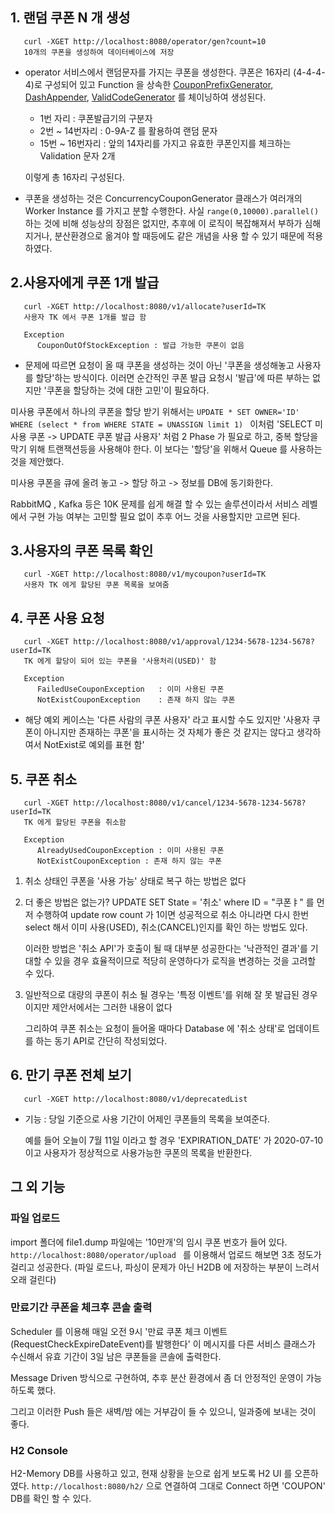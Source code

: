 ## 1. 랜덤 쿠폰 N 개 생성
```
   curl -XGET http://localhost:8080/operator/gen?count=10
   10개의 쿠폰을 생성하여 데이터베이스에 저장 
```
   * operator 서비스에서 랜덤문자를 가지는 쿠폰을 생성한다. 
   쿠폰은 16자리 (4-4-4-4)로 구성되어 있고 Function 을 상속한 
   [CouponPrefixGenerator](src/main/java/com/bistros/pay/coupon/operator/application/supported/CouponPrefixGenerator.java), 
   [DashAppender](src/main/java/com/bistros/pay/coupon/operator/application/supported/DashAppender.java), 
   [ValidCodeGenerator](src/main/java/com/bistros/pay/coupon/operator/application/supported/ValidCodeGenerator.java) 를 체이닝하여 생성된다.

      - 1번 자리 : 쿠폰발급기의 구분자
      - 2번 ~ 14번자리 : 0-9A-Z 를 활용하여 랜덤 문자
      - 15번 ~ 16번자리 : 앞의 14자리를 가지고 유효한 쿠폰인지를 체크하는 Validation 문자 2개

      이렇게 총 16자리 구성된다.
   

   * 쿠폰을 생성하는 것은 ConcurrencyCouponGenerator 클래스가 여러개의 Worker Instance 를 가지고 분할 수행한다. 사실 `range(0,10000).parallel()` 하는 것에 비해 성능상의 장점은 없지만, 추후에 이 로직이 복잡해져서 부하가 심해지거나, 분산환경으로 옮겨야 할 때등에도 같은 개념을 사용 할 수 있기 때문에 적용하였다.
      

## 2.사용자에게 쿠폰 1개 발급 
```
   curl -XGET http://localhost:8080/v1/allocate?userId=TK
   사용자 TK 에서 쿠폰 1개를 발급 함

   Exception
      CouponOutOfStockException : 발급 가능한 쿠폰이 없음
```

  * 문제에 따르면 요청이 올 때 쿠폰을 생성하는 것이 아닌 '쿠폰을 생성해놓고 사용자를 할당'하는 방식이다. 이러면 순간적인 쿠폰 발급 요청시 '발급'에 따른 부하는 없지만 '쿠폰을 할당하는 것에 대한 고민'이 필요하다.

  미사용 쿠폰에서 하나의 쿠폰을 할당 받기 위해서는 `UPDATE * SET OWNER='ID' WHERE (select * from WHERE STATE = UNASSIGN limit 1) `
   이처럼 'SELECT 미사용 쿠폰 -> UPDATE 쿠폰 발급 사용자' 처럼 2 Phase 가 필요로 하고, 중복 할당을 막기 위해 트랜잭션등을 사용해야 한다.  이 보다는 '할당'을 위해서 Queue 를 사용하는 것을 제안했다.

  미사용 쿠폰을 큐에 올려 놓고 -> 할당 하고 -> 정보를 DB에 동기화한다.

  RabbitMQ , Kafka 등은 10K 문제를 쉽게 해결 할 수 있는 솔루션이라서 서비스 레벨에서 구현 가능 여부는 고민할 필요 없이 추후 어느 것을 사용할지만 고르면 된다.

## 3.사용자의 쿠폰 목록 확인 
```
   curl -XGET http://localhost:8080/v1/mycoupon?userId=TK
   사용자 TK 에게 할당된 쿠폰 목록을 보여줌
```
   

## 4. 쿠폰 사용 요청
```
   curl -XGET http://localhost:8080/v1/approval/1234-5678-1234-5678?userId=TK
   TK 에게 할당이 되어 있는 쿠폰을 '사용처리(USED)' 함

   Exception
      FailedUseCouponException   : 이미 사용된 쿠폰
      NotExistCouponException    : 존재 하지 않는 쿠폰
```
  * 해당 예외 케이스는 '다른 사람의 쿠폰 사용자' 라고 표시할 수도 있지만 '사용자 쿠폰이 아니지만 존재하는 쿠폰'을 표시하는 것 자체가 좋은 것 같지는 않다고 생각하여서 NotExist로 예외를 표현 함'

## 5. 쿠폰 취소
```
   curl -XGET http://localhost:8080/v1/cancel/1234-5678-1234-5678?userId=TK
   TK 에게 할당된 쿠폰을 취소함

   Exception
      AlreadyUsedCouponException : 이미 사용된 쿠폰
      NotExistCouponException : 존재 하지 않는 쿠폰 
```
   
1. 취소 상태인 쿠폰을 '사용 가능' 상태로 복구 하는 방법은 없다

1. 더 좋은 방법은 없는가? 
   UPDATE SET State = '취소' where ID = "쿠폰ㅑ" 를 먼저 수행하여 update row count 가 1이면 성공적으로 취소
   아니라면 다시 한번 select 해서 이미 사용(USED), 취소(CANCEL)인지를 확인 하는 방법도 있다.
   
   이러한 방법은 '취소 API'가 호출이 될 때 대부분 성공한다는 '낙관적인 결과'를 기대할 수 있을 경우 효율적이므로 
   적당히 운영하다가 로직을 변경하는 것을 고려할 수 있다.
   
1. 일반적으로 대량의 쿠폰이 취소 될 경우는 '특정 이벤트'를 위해 잘 못 발급된 경우이지만 제안서에서는 그러한 내용이 없다
   
   그리하여 쿠폰 취소는 요청이 들어올 때마다 Database 에 '취소 상태'로 업데이트를 하는 동기 API로 간단히 작성되었다.
     

## 6. 만기 쿠폰 전체 보기
   ```
      curl -XGET http://localhost:8080/v1/deprecatedList

   ```

   * 기능  : 당일 기준으로 사용 기간이 어제인 쿠폰들의 목록을 보여준다. 

      예를 들어 오늘이 7월 11일 이라고 할 경우 'EXPIRATION_DATE' 가 2020-07-10 이고 사용자가 정상적으로 사용가능한 쿠폰의 목록을 반환한다.

## 그 외 기능

### 파일 업로드
   import 폴더에 file1.dump 파일에는 '10만개'의 임시 쿠폰 번호가 들어 있다.
   `http://localhost:8080/operator/upload ` 를 이용해서 업로드 해보면 3초 정도가 걸리고 성공한다.
   (파일 로드나, 파싱이 문제가 아닌 H2DB 에 저장하는 부분이 느려서 오래 걸린다)
### 만료기간 쿠폰을 체크후 콘솔 출력
   Scheduler 를 이용해 매일 오전 9시 '만료 쿠폰 체크 이벤트(RequestCheckExpireDateEvent)를 발행한다'
   이 메시지를 다른 서비스 클래스가 수신해서 유효 기간이 3일 남은 쿠폰들을 콘솔에 출력한다.

   Message Driven 방식으로 구현하여, 추후 분산 환경에서 좀 더 안정적인 운영이 가능하도록 했다. 
   
   그리고 이러한 Push 들은 새벽/밤 에는 거부감이 들 수 있으니, 일과중에 보내는 것이 좋다.

### H2 Console
   H2-Memory DB를 사용하고 있고, 현재 상황을 눈으로 쉽게 보도록 H2 UI 를 오픈하였다.
   `http://localhost:8080/h2/` 으로 연결하여 그대로 Connect 하면 'COUPON' DB를 확인 할 수 있다.   
